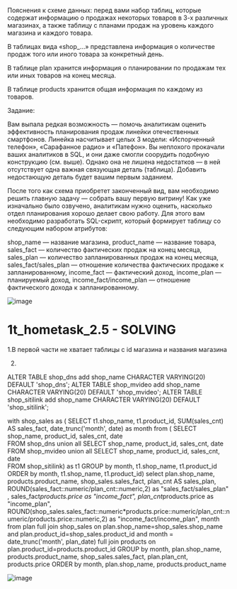 Пояснения к схеме данных: перед вами набор таблиц, которые содержат информацию о продажах некоторых товаров в 3-х различных магазинах, а также таблицу с планами продаж на уровень каждого магазина и каждого товара. 

В таблицах вида «shop_…» представлена информация о количестве продаж того или иного товара за конкретный день. 

В таблице plan хранится информация о планировании по продажам тех или иных товаров на конец месяца. 

В таблице products хранится общая информация по каждому из товаров.

Задание:

Вам выпала редкая возможность — помочь аналитикам оценить эффективность планирования продаж линейки отечественных смартфонов. Линейка насчитывает целых 3 модели: «Испорченный телефон», «Сарафанное радио» и «Патефон». Вы неплохого прокачали ваших аналитиков в SQL, и они даже смогли соорудить подобную конструкцию (см. выше). Однако она не лишена недостатков — в ней отсутствует одна важная связующая деталь (таблица). Добавить недостающую деталь будет вашим первым заданием. 

После того как схема приобретет законченный вид, вам необходимо решить главную задачу — собрать вашу первую витрину! Как уже изначально было озвучено, аналитикам нужно оценить, насколько отдел планирования хорошо делает свою работу. Для этого вам необходимо разработать SQL-скрипт, который формирует таблицу со следующим набором атрибутов:

shop_name — название магазина,
product_name — название товара,
sales_fact — количество фактических продаж на конец месяца,
sales_plan — количество запланированных продаж на конец месяца,
sales_fact/sales_plan — отношение количества фактических продаже к запланированному,
income_fact — фактический доход,
income_plan — планируемый доход,
income_fact/income_plan — отношение фактического дохода к запланированному.

![image](https://github.com/ddoser11/1t_hometask_2.5/assets/88766405/9890de27-4cd5-48c5-bbcc-7727e573e135)


# 1t_hometask_2.5 - SOLVING
1.В первой части не хватает таблицы с id магазина и названия магазина

2.
ALTER TABLE shop_dns add shop_name CHARACTER VARYING(20) DEFAULT 'shop_dns';
ALTER TABLE shop_mvideo add shop_name CHARACTER VARYING(20) DEFAULT 'shop_mvideo';
ALTER TABLE shop_sitilink add shop_name CHARACTER VARYING(20) DEFAULT 'shop_sitilink';


with shop_sales as (
SELECT t1.shop_name, t1.product_id, SUM(sales_cnt) AS sales_fact, date_trunc('month', date) as month
from (
SELECT shop_name, product_id, sales_cnt, date  
FROM shop_dns 
union all
SELECT shop_name, product_id, sales_cnt, date  
FROM shop_mvideo
union all
SELECT shop_name, product_id, sales_cnt, date  
FROM shop_sitilink) as t1
GROUP by  month, t1.shop_name, t1.product_id
ORDER by  month, t1.shop_name, t1.product_id)
select plan.shop_name,
products.product_name, 
shop_sales.sales_fact, 
plan_cnt AS sales_plan,
ROUND(sales_fact::numeric/plan_cnt::numeric,2) as "sales_fact/sales_plan" ,
sales_fact*products.price as "income_fact",
plan_cnt*products.price as "income_plan",
ROUND(shop_sales.sales_fact::numeric*products.price::numeric/plan_cnt::numeric/products.price::numeric,2) as "income_fact/income_plan",
month
from plan
full join shop_sales on plan.shop_name=shop_sales.shop_name and plan.product_id=shop_sales.product_id and month = date_trunc('month', plan_date)
full join products on  plan.product_id=products.product_id 
GROUP by  month, plan.shop_name, products.product_name, shop_sales.sales_fact, plan.plan_cnt, products.price
ORDER by month,   plan.shop_name, products.product_name

![image](https://github.com/ddoser11/1t_hometask_2.5/assets/88766405/c1dcd49d-0ef1-46a4-a90b-5a05703f441d)

